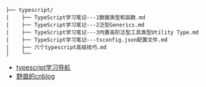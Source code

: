 ```
├── typescript/
|    ├── TypeScript学习笔记---1数据类型和函数.md
|    ├── TypeScript学习笔记---2泛型Generics.md
|    ├── TypeScript学习笔记---3内置高阶泛型工具类型Utility Type.md
|    ├── TypeScript学习笔记---tsconfig.json配置文件.md
|    ├── 六个typescript高级技巧.md
│    └── 
```

- [typescript学习导航](https://blog.csdn.net/weixin_44828005/article/details/119336338)
- [野兽的cnblog](https://www.cnblogs.com/ys-ys/)
